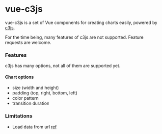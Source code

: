 # vue-c3js

vue-c3js is a set of Vue components for creating charts easily, powered by [c3js](https://github.com/c3js/c3).

For the time being, many features of c3js are not supported. Feature requests are welcome.

### Features

c3js has many options, not all of them are supported yet.

#### Chart options
- size (width and height)
- padding (top, right, bottom, left)
- color pattern
- transition duration

### Limitations
- Load data from url [ref](http://c3js.org/reference.html#data-url)
